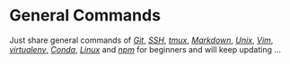 # General Commands

Just share general commands of [*Git*](Git.md), [*SSH*](SSH.md), [*tmux*](tmux.md), [*Markdown*](Markdown.md), [*Unix*](Unix.md), [*Vim*](Vim.md), [*virtualenv*](Virtualenv.md), [*Conda*](Conda.md), [*Linux*](Linux.md) and [*npm*](npm.md) for beginners and will keep updating ...

